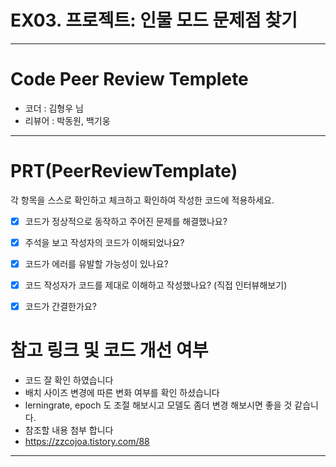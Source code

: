 # EX03. 프로젝트: 인물 모드 문제점 찾기
---
# Code Peer Review Templete

- 코더 : 김형우 님
- 리뷰어 :  박동원, 백기웅
---

# PRT(PeerReviewTemplate)

각 항목을 스스로 확인하고 체크하고 확인하여 작성한 코드에 적용하세요.

- [x] 코드가 정상적으로 동작하고 주어진 문제를 해결했나요?
- [x] 주석을 보고 작성자의 코드가 이해되었나요?
- [x] 코드가 에러를 유발할 가능성이 있나요?
- [x] 코드 작성자가 코드를 제대로 이해하고 작성했나요? (직접 인터뷰해보기)
- [x] 코드가 간결한가요?


# 참고 링크 및 코드 개선 여부

- 코드 잘 확인 하였습니다
- 배치 사이즈 변경에 따른 변화 여부를 확인 하셨습니다
- lerningrate, epoch 도 조절 해보시고 모델도 좀더 변경 해보시면 좋을 것 같습니다.
- 참조할 내용 첨부 합니다
- https://zzcojoa.tistory.com/88
  
---
